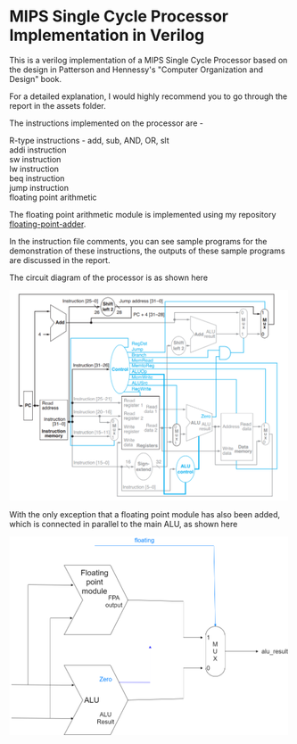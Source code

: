 # MIPS Single Cycle Processor Implementation in Verilog
This is a verilog implementation of a MIPS Single Cycle Processor based on the design in Patterson and Hennessy's "Computer Organization and Design" book.

For a detailed explanation, I would highly recommend you to go through the report in the assets folder.

The instructions implemented on the processor are - 

R-type instructions - add, sub, AND, OR, slt  
addi instruction  
sw instruction  
lw instruction  
beq instruction  
jump instruction  
floating point arithmetic 

The floating point arithmetic module is implemented using my repository [floating-point-adder](https://github.com/manig1729/floating-point-adder "floating-point-adder").

In the instruction file comments, you can see sample programs for the demonstration of these instructions, the outputs of these sample programs are discussed in the report.

The circuit diagram of the processor is as shown here

<img src="/assets/mips_single_cycle.png" alt="drawing" width="500"/> <br>

With the only exception that a floating point module has also been added, which is connected in parallel to the main ALU, as shown here 

<img src="/assets/float_modification.png" alt="drawing" width="500"/> <br>
